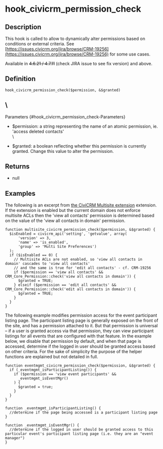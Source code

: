 # hook_civicrm_permission_check

## Description

This hook is called to allow to dynamically alter permissions based on
conditions or external criteria. See
[https://issues.civicrm.org/jira/browse/CRM-19256](https://issues.civicrm.org/jira/browse/CRM-19256)
for some use cases.

Available in ~~4.6.21 / 4.7.11~~ (check JIRA issue to see fix version)
and above.

## Definition

    hook_civicrm_permission_check($permission, &$granted)

## \
 Parameters {#hook_civicrm_permission_check-Parameters}

-   $permission: a string representing the name of an atomic
    permission, ie. 'access deleted contacts'\
     \

-   $granted: a boolean reflecting whether this permission is currently
    granted. Change this value to alter the permission.

## Returns

-   null

## Examples

The following is an excerpt from [the CiviCRM Multisite
extension](https://github.com/eileenmcnaughton/org.civicrm.multisite)
extension. If the extension is enabled but the current domain does not
enforce multisite ACLs then the 'view all contacts' permission is
determined based on the value of the 'view all contacts in domain'
permission.

    function multisite_civicrm_permission_check($permission, &$granted) {
      $isEnabled = civicrm_api('setting', 'getvalue', array(
          'version' => 3,
          'name' => 'is_enabled',
          'group' => 'Multi Site Preferences')
      );
      if ($isEnabled == 0) {
        // Multisite ACLs are not enabled, so 'view all contacts in domain' cascades to 'view all contacts'
        // and the same is true for 'edit all contacts' - cf. CRM-19256
        if ($permission == 'view all contacts' && CRM_Core_Permission::check('view all contacts in domain')) {
          $granted = TRUE;
        } elseif ($permission == 'edit all contacts' && CRM_Core_Permission::check('edit all contacts in domain')) {
          $granted = TRUE;
        }
      }
    }

The following example modifies permission access for the event
participant listing page. The participant listing page is generally
exposed on the front of the site, and has a permission attached to it.
But that permission is universal – if a user is granted access via that
permission, they can view participant listings for all events that are
configured with that feature. In the example below, we disable that
permission by default, and when that page is accessed, determine if the
logged in user should be granted access based on other criteria. For the
sake of simplicity the purpose of the helper functions are explained but
not detailed in full.

    function eventmgmt_civicrm_permission_check($permission, &$granted) {
      if (_eventmgmt_isParticipantListing()) {
        if ($permission == 'view event participants' &&
          _eventmgmt_isEventMgr()
        ) {
          $granted = true;
        }
      }
    }

    function _eventmgmt_isParticipantListing() {
      //determine if the page being accessed is a participant listing page
    }

    function _eventmgmt_isEventMgr() {
      //determine if the logged in user should be granted access to this particular event's participant listing page (i.e. they are an "event manager")
    }